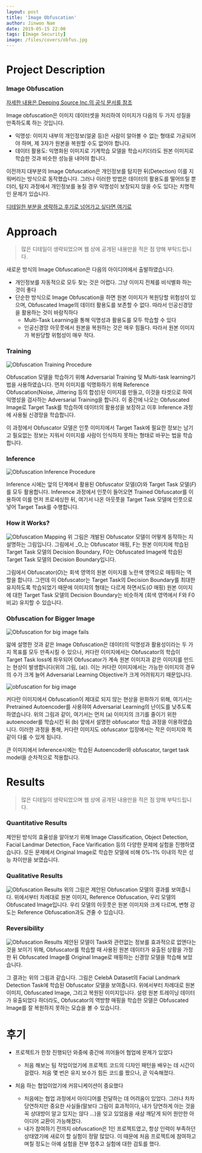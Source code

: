 ```yaml
---
layout: post
title: 'Image Obfuscation'
author: Jinwoo Nam
date: 2019-05-15 22:00
tags: [Image Security]
image: /files/covers/obfus.jpg
---
```


# Project Description

### Image Obfuscation
[자세한 내용은 Deeping Source Inc.의 공식 문서를 참조](https://www.deepingsource.io/privacy-protection?lang=ko)

Image obfuscation은 이미지 데이터셋을 처리하여 이미지가 다음의 두 가지 성질을 만족하도록 하는 것입니다.
* 익명성: 이미지 내부의 개인정보(얼굴 등)은 사람이 알아볼 수 없는 형태로 가공되어야 하며, 제 3자가 원본을 복원할 수도 없어야 합니다.
* 데이터 활용도: 익명화된 이미지로 기계학습 모델을 학습시키더라도 원본 이미지로 학습한 것과 비슷한 성능을 내어야 합니다.

이전까지 대부분의 Image Obfuscation은 개인정보를 탐지한 뒤(Detection) 이를 지워버리는 방식으로 동작했습니다. 그러나 이러한 방법은 데이터의 활용도를 떨어뜨릴 뿐더러, 탐지 과정에서 개인정보를 놓칠 경우 익명성이 보장되지 않을 수도 있다는 치명적인 문제가 있습니다.

[디테일한 부분을 생략하고 후기로 넘어가고 싶다면 여기로](#후기)

# Approach

>많은 디테일이 생략되었으며 웹 상에 공개된 내용만을 적은 점 양해 부탁드립니다.

새로운 방식의 Image Obfuscation은 다음의 아이디어에서 출발하였습니다.
* 개인정보를 자동적으로 모두 찾는 것은 어렵다. 그냥 이미지 전체를 비식별화 하는 것이 좋다
* 단순한 방식으로 Image Obfuscation을 하면 원본 이미지가 복원당할 위험성이 있으며, Obfuscated Image의 데이터 활용도를 보존할 수 없다. 따라서 인공신경망을 활용하는 것이 바람직하다
    * Multi-Task Learning을 통해 익명성과 활용도를 모두 학습할 수 있다
    * 인공신경망 아웃풋에서 원본을 복원하는 것은 매우 힘들다. 따라서 원본 이미지가 복원당할 위험성이 매우 적다.

### Training

![Obfuscation Training Procedure](/files/images/obfus/training.jpg)

Obfuscation 모델을 학습하기 위해 Adversarial Training 및 Multi-task learning기법을 사용하였습니다. 먼저 이미지를 익명화하기 위해 Reference Obfuscation(Noise, Jittering 등의 합성)된 이미지를 만들고, 이것을 타겟으로 하여 익명성을 검사하는 Adversarial Training을 합니다. 이 중간에 나오는 Obfuscated Image로 Target Task를 학습하여 데이터의 활용성을 보장하고 이후 Inference 과정에 사용될 신경망을 학습합니다.

이 과정에서 Obfuscator 모델은 인풋 이미지에서 Target Task에 필요한 정보는 남기고 필요없는 정보는 지워서 이미지를 사람이 인식하지 못하는 형태로 바꾸는 법을 학습합니다.


### Inference

![Obfuscation Inference Procedure](/files/images/obfus/inference.jpg)

Inference 시에는 앞의 단계에서 활용된 Obfuscator 모델(_O_)와 Target Task 모델(_F_)를 모두 활용합니다. Inference 과정에서 인풋이 들어오면 Trained Obfuscator를 이용하여 이를 먼저 프로세싱한 뒤, 여기서 나온 아웃풋을 Target Task 모델에 인풋으로 넣어 Target Task를 수행합니다.

### How it Works?
![Obfuscation Mapping](/files/images/obfus/scheme.jpg)
위 그림은 개발된 Obfuscator 모델이 어떻게 동작하는 지 설명하는 그림입니다. 그림에서 _O_는 Obfuscator 매핑, F는 원본 이미지에 학습된 Target Task 모델의 Decision Boundary, F0는 Obfuscated Image에 학습된 Target Task 모델의 Decision Boundary입니다.

그림에서 Obfuscator(_O_)는 회색 영역의 원본 이미지를 노란색 영역으로 매핑하는 역할을 합니다. 그런데 이 Obfuscator는 Target Task의 Decision Boundary를 최대한 유지하도록 학습되었기 때문에 이미지의 형태는 다르게 하면서도(_O_ 매핑) 원본 이미지에 대한 Target Task 모델의 Decision Boundary는 비슷하게 (회색 영역에서 F와 F0 비교) 유지할 수 있습니다.

### Obfuscation for Bigger Image

![Obfuscation for big image fails](/files/images/obfus/big-fail.jpg)

앒에 설명한 것과 같은 Image Obfuscation은 데이터의 익명성과 활용성이라는 두 가지 목표를 모두 만족시킬 수 있으나, 커다란 이미지에서는 Obfuscator의 학습이 Target Task loss에 좌우되어 Obfuscator가 계속 원본 이미지과 같은 이미지를 만드는 현상이 발생합니다(위의 그림, (a)). 이는 커다란 이미지에서는 가능한 이미지의 경우의 수가 크게 늘어 Adversarial Learning Objective가 크게 어려워지기 때문입니다.

![obfuscation for big image](/files/images/obfus/bigobfus.jpg)

커다란 이미지에서 Obfuscation이 제대로 되지 않는 현상을 완화하기 위해, 여기서는 Pretrained Autoencoder를 사용햐여 Adversarial Learning의 난이도를 낮추도록 하였습니다. 위의 그림과 같이, 여기서는 먼저 (a) 이미지의 크기를 줄이기 위한 autoencoder를 학습시킨 뒤 (b) 앞에서 설명한 obfuscator 학습 과정을 이용하였습니다. 이러한 과정을 통해, 커다란 이미지도 obfuscator 입장에서는 작은 이미지와 똑같이 다룰 수 있게 됩니다.

큰 이미지에서 Inference시에는 학습된 Autoencoder와 obfuscator, target task model을 순차적으로 적용합니다. 


# Results
>많은 디테일이 생략되었으며 웹 상에 공개된 내용만을 적은 점 양해 부탁드립니다.

### Quantitative Results
제안된 방식의 효율성을 알아보기 위해 Image Classification, Object Detection, Facial Landmar Detection, Face Varification 등의 다양한 문제에 실험을 진행하였습니다.
모든 문제에서 Original Image로 학습한 모델에 비해 0%-1% 이내의 작은 성능 차이만을 보였습니다.

### Qualitative Results
![Obfuscation Results](/files/images/obfus/celeba-results.jpg)
위의 그림은 제안된 Obfuscation 모델의 결과를 보여줍니다. 위에서부터 차례대로 원본 이미지, Reference Obfuscation, 우리 모델의 Obfuscated Image입니다.
우리 모델의 아웃풋은 원본 이미지와 크게 다르며, 변형 강도는 Reference Obfuscation과도 견줄 수 있습니다.

### Reversibility
![Obfuscation Results](/files/images/obfus/celeba-reverse.jpg)
제안된 모델이 Task와 관련없는 정보를 효과적으로 없앤다는 것을 보이기 위해, Obfuscator를 학습할 때 사용된 원본 데이터가 유출된 상황을 가정한 뒤 Obfuscated Image를 Original Image로 매핑하는 신경망 모델을 학습해 보았습니다. 

그 결과는 위의 그림과 같습니다. 그림은 CelebA Dataset의 Facial Landmark Detection Task에 학습된 Obfuscator 모델을 보여줍니다. 위에서부터 차례대로 원본 이미지, Obfuscated Image, 그리고 복원된 이미지입니다. 설령 원본 트레이닝 데이터가 유출되었다 하더라도, Obfuscator의 역방향 매핑을 학습한 모델은 Obfuscated Image를 잘 복원하지 못하는 모습을 볼 수 있습니다.


# 후기

* 프로젝트가 한창 진행되던 와중에 중간에 끼어들어 협업에 문제가 있었다
    * 처음 해보는 팀 작업이었기에 프로젝트 코드의 디자인 패턴을 배우는 데 시간이 걸렸다. 처음 몇 번은 유지 보수가 힘든 코드를 짰으나, 곧 익숙해졌다. 

* 처음 하는 협업이었기에 커뮤니케이션이 중요했다
    * 처음에는 협업 과정에서 아이디어를 전달하는 데 어려움이 있었다. 그러나 차차 당연하지만 중요한 사실들(말보다 그림이 효과적이다, 내가 당연하게 아는 것을 꼭 상대방이 알고 있지는 않다 ...)을 잊고 있었음을 새삼 깨닫게 되어 원만한 아이디어 교환이 가능해졌다.
    * 내가 참여하기 전까지 obfuscation은 1인 프로젝트였고, 항상 인력이 부족하던 상태였기에 새로이 할 실험이 정말 많았다. 이 때문에 처음 프로젝트에 참여하고 며칠 정도는 아예 실험을 전부 멈추고 실험에 대한 검토를 했다.
